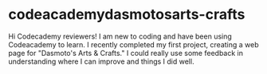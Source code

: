 # codeacademydasmotosarts-crafts
Hi Codecademy reviewers! I am new to coding and have been using Codeacademy to learn. I recently completed my first project, creating a web page for "Dasmoto's Arts &amp; Crafts." I could really use some feedback in understanding where I can improve and things I did well.  
